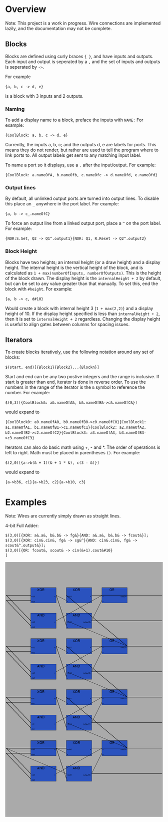 # Overview
Note: This project is a work in progress. Wire connections are implemented lazily, and the documentation may not be complete.

## Blocks

Blocks are defined using curly braces `{ }`, and have inputs and outputs.
Each input and output is seperated by a `,` and the set of inputs and outputs is
seperated by `->`.

For example

`{a, b, c -> d, e}`

is a block with 3 inputs and 2 outputs.

### Naming

To add a display name to a block, preface the inputs with `NAME:` For example:

`{CoolBlock: a, b, c -> d, e}`

Currently, the inputs a, b, c; and the outputs d, e are labels for ports.
This means they do not render, but rather are used to tell the program where to link ports to.
All output labels get sent to any matching input label.

To name a port so it displays, use a `.` after the input/output. For example:

`{CoolBlock: a.nameOfA, b.nameOfb, c.nameOfc -> d.nameOfd, e.nameOfd}`


### Output lines

By default, all unlinked output ports are turned into output lines.
To disable this place an `_` anywhere in the port label. For example:

`{a, b -> c_.nameOfC}`

To force an output line from a linked output port, place a `^` on the port label. For example:

`{NOR:S.Set, Q2 -> Q1^.output1}{NOR: Q1, R.Reset -> Q2^.output2}`


### Block Height

Blocks have two heights; an internal height (or a draw height) and a display height.
The internal height is the vertical height of the block, and is calculated as
`1 + max(numberOfInputs, numberOfOutputs)`.
This is the height of the block drawn.
The display height is the `internalHeight + 2` by default, but can be set to any value greater than that manually.
To set this, end the block with `#height`. For example:

`{a, b -> c, d#10}`

Would create a block with internal height 3 (`1 + max(2,2)`) and a display height of 10.
If the display height specified is less than `internalHeight + 2`, then it is set to `internalHeight + 2` regardless.
Changing the display height is useful to align gates between columns for spacing issues.

## Iterators

To create blocks iteratively, use the following notation around any set of blocks:

`$(start, end)[{Block1}{Block2}...{Blockn}]`

Start and end can be any two postive integers and the range is inclusive.
If start is greater than end, iterator is done in reverse order.
To use the numbers in the range of the iterator is the `&` symbol to reference the number.
For example:

`$(0,3)[{CoolBlock&: a&.nameOfA&, b&.nameOfB&->c&.nameOfC&}]`

would expand to

`{CoolBlock0: a0.nameOfA0, b0.nameOfB0->c0.nameOfC0}{CoolBlock1: a1.nameOfA1, b1.nameOfB1->c1.nameOfC1}{CoolBlock2: a2.nameOfA2, b2.nameOfB2->c2.nameOfC2}{CoolBlock3: a3.nameOfA3, b3.nameOfB3->c3.nameOfC3}`

Iterators can also do basic math using +, - and *. The order of operations is left to right. Math must be placed in parentheses `()`. For example:

`$(2,0)[{a->b(& + 1)(& + 1 * &), c(3 - &)}]`

would expand to

`{a->b36, c1}{a->b23, c2}{a->b10, c3}`



# Examples

Note: Wires are currently simply drawn as straight lines.

4-bit Full Adder:

```
$(3,0)[{XOR: a&.a&, b&.b& -> fg&}{AND: a&.a&, b&.b& -> fcout&}];
$(3,0)[{XOR: cin&.cin&, fg& -> sg&^}{AND: cin&.cin&, fg& -> scout&^.output&}];
$(3,0)[{OR: fcout&, scout& -> cin(&+1).cout&#10}
]
```

![](images/sampleImage1.PNG)

